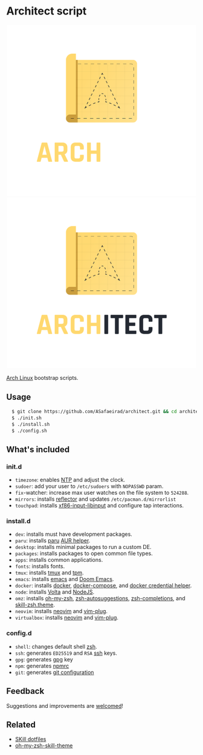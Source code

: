 # Architect script

<div align="center">
  <img src="https://raw.githubusercontent.com/ASafaeirad/architect/main/resources/logo-dark.svg#gh-dark-mode-only" width="500" alt="logo">
  <img src="https://raw.githubusercontent.com/ASafaeirad/architect/main/resources/logo-light.svg#gh-light-mode-only" width="500" alt="logo">
</div>

[Arch Linux](https://www.archlinux.org/) bootstrap scripts.

## Usage

```bash
  $ git clone https://github.com/ASafaeirad/architect.git && cd architect
  $ ./init.sh
  $ ./install.sh
  $ ./config.sh
```

## What's included

### init.d

* `timezone`: enables [NTP](https://wiki.archlinux.org/title/Network_Time_Protocol_daemon) and adjust the clock.
* `sudoer`: add your user to `/etc/sudoers` with `NOPASSWD` param.
* `fix`-watcher: increase max user watches on the file system to `524288`.
* `mirrors`: installs [reflector][reflector] and updates `/etc/pacman.d/mirrorlist`
* `touchpad`: installs [xf86-input-libinput](https://wiki.archlinux.org/title/Libinput) and configure tap interactions.

### install.d

* `dev`: installs must have development packages.
* `paru`: installs [paru][paru] [AUR helper][aur-helper].
* `desktop`: installs minimal packages to run a custom DE.
* `packages`: installs packages to open common file types.
* `apps`: installs common applications.
* `fonts`: installs fonts.
* `tmux`: installs [tmux](https://github.com/tmux/tmux/) and [tpm](https://github.com/tmux-plugins/tpm).
* `emacs`: installs [emacs](https://www.gnu.org/software/emacs/) and [Doom Emacs](https://github.com/doomemacs/doomemacs).
* `docker`: installs [docker](https://www.docker.com/), [docker-compose](https://docs.docker.com/compose/), and [docker credential helper](https://github.com/docker/docker-credential-helpers/).
* `node`: installs [Volta](https://volta.sh/) and [NodeJS](https://nodejs.org/en/).
* `omz`: installs [oh-my-zsh](https://ohmyz.sh/), [zsh-autosuggestions](https://github.com/zsh-users/zsh-autosuggestions), [zsh-completions](https://github.com/zsh-users/zsh-completions), and [skill-zsh.theme](https://github.com/ASafaeirad/oh-my-zsh-skill-theme/).
* `neovim`: installs [neovim](https://neovim.io/) and [vim-plug](https://github.com/junegunn/vim-plug).
* `virtualbox`: installs [neovim](https://neovim.io/) and [vim-plug](https://github.com/junegunn/vim-plug).

### config.d

* `shell`: changes default shell [zsh](https://www.zsh.org/).
* `ssh`: generates `ED25519` and `RSA` [ssh](https://wiki.archlinux.org/title/Secure_Shell) keys.
* `gpg`: generates [gpg](https://wiki.archlinux.org/title/GnuPG) key
* `npm`: generates [npmrc](https://docs.npmjs.com/cli/v8/configuring-npm/npmrc/)
* `git`: generates [git configuration](https://www.git-scm.com/docs/git-config)

## Feedback

Suggestions and improvements are [welcomed](https://github.com/ASafaeirad/dotfiles/issues/)!

## Related

* [SKill dotfiles](https://github.com/ASafaeirad/dotfiles/)
* [oh-my-zsh-skill-theme](https://github.com/ASafaeirad/oh-my-zsh-skill-theme/)

[aur-helper]: [https://wiki.archlinux.org/title/AUR_helpers]
[paru]: [https://github.com/Morganamilo/paru]
[reflector]: [https://wiki.archlinux.org/title/reflector]
